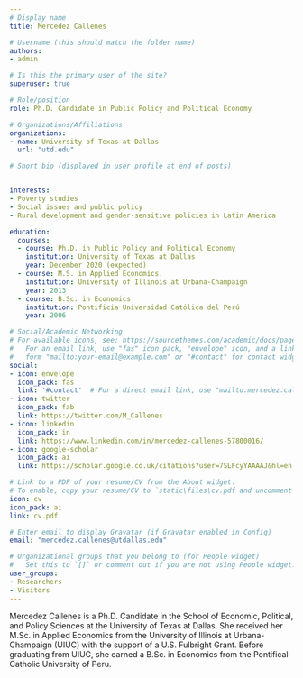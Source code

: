 ```yaml
---
# Display name
title: Mercedez Callenes

# Username (this should match the folder name)
authors:
- admin

# Is this the primary user of the site?
superuser: true

# Role/position
role: Ph.D. Candidate in Public Policy and Political Economy

# Organizations/Affiliations
organizations:
- name: University of Texas at Dallas
  url: "utd.edu"

# Short bio (displayed in user profile at end of posts)


interests:
- Poverty studies
- Social issues and public policy
- Rural development and gender-sensitive policies in Latin America

education:
  courses:
  - course: Ph.D. in Public Policy and Political Economy
    institution: University of Texas at Dallas
    year: December 2020 (expected)
  - course: M.S. in Applied Economics. 
    institution: University of Illinois at Urbana-Champaign
    year: 2013
  - course: B.Sc. in Economics
    institution: Pontificia Universidad Católica del Perú
    year: 2006

# Social/Academic Networking
# For available icons, see: https://sourcethemes.com/academic/docs/page-builder/#icons
#   For an email link, use "fas" icon pack, "envelope" icon, and a link in the
#   form "mailto:your-email@example.com" or "#contact" for contact widget.
social:
- icon: envelope
  icon_pack: fas
  link: '#contact'  # For a direct email link, use "mailto:mercedez.callenes@gmail.com".
- icon: twitter
  icon_pack: fab
  link: https://twitter.com/M_Callenes
- icon: linkedin
  icon_pack: in
  link: https://www.linkedin.com/in/mercedez-callenes-57800016/
- icon: google-scholar
  icon_pack: ai
  link: https://scholar.google.co.uk/citations?user=7SLFcyYAAAAJ&hl=en

# Link to a PDF of your resume/CV from the About widget.
# To enable, copy your resume/CV to `static\files\cv.pdf and uncomment the lines below.
icon: cv
icon_pack: ai 
link: cv.pdf

# Enter email to display Gravatar (if Gravatar enabled in Config)
email: "mercedez.callenes@utdallas.edu"

# Organizational groups that you belong to (for People widget)
#   Set this to `[]` or comment out if you are not using People widget.
user_groups:
- Researchers
- Visitors
---
```


Mercedez Callenes is a Ph.D. Candidate in the School of Economic, Political, and Policy Sciences at the University of Texas at Dallas. She received her M.Sc. in Applied Economics from the University of Illinois at Urbana-Champaign (UIUC) with the support of a U.S. Fulbright Grant. Before graduating from UIUC, she earned a B.Sc. in Economics from the Pontifical Catholic University of Peru.
